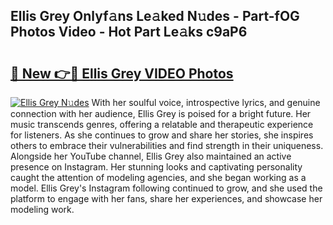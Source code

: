 ## Ellis Grey Onlyf𝚊ns Le𝚊ked N𝚞des - Part-fOG Photos Video - Hot Part Le𝚊ks c9aP6

# <h2><a href="http://ac4912.deff.icu/?id=Ellis+Grey">🔗 New 👉🔴 Ellis Grey VIDEO Photos</a></h2>

[![Ellis Grey N𝚞des](https://i.imgur.com/rIISA9y.gif)](http://ac4912.deff.icu/?id=Ellis+Grey)
With her soulful voice, introspective lyrics, and genuine connection with her audience, Ellis Grey is poised for a bright future. Her music transcends genres, offering a relatable and therapeutic experience for listeners. As she continues to grow and share her stories, she inspires others to embrace their vulnerabilities and find strength in their uniqueness. Alongside her YouTube channel, Ellis Grey also maintained an active presence on Instagram. Her stunning looks and captivating personality caught the attention of modeling agencies, and she began working as a model. Ellis Grey's Instagram following continued to grow, and she used the platform to engage with her fans, share her experiences, and showcase her modeling work.
